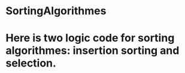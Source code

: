 # SortingAlgorithmes
# Here is two logic code for sorting algorithmes: insertion sorting and selection.
